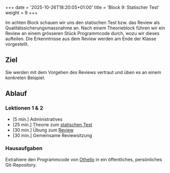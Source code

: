 +++
date = '2025-10-26T18:20:05+01:00'
title = 'Block 9: Statischer Test'
weight = 9
+++

Im achten Block schauen wir uns den statischen Test bzw. das Review als Qualitätssicherungsmassnahme an. Nach einem Theorieblock führen wir ein Review an einem grösseren Stück Programmcode durch, wozu wir dieses aufteilen. Die Erkenntnisse aus dem Review werden am Ende der Klasse vorgestellt.

## Ziel

Sie werden mit dem Vorgehen des Reviews vertraut und üben es an einem konkreten Beispiel.

## Ablauf

### Lektionen 1 & 2

- [5 min.] Administratives
- [25 min.] Theorie zum [statischen Test](/praxis/statischer-test)
- [30 min.] Übung zum [Review](/uebungen/review)
- [30 min.] Gemeinsame Reviewsitzung

### Hausaufgaben

Extrahiere den Programmcode von [Othello](/othello) in ein öffentliches, persönliches Git-Repository.